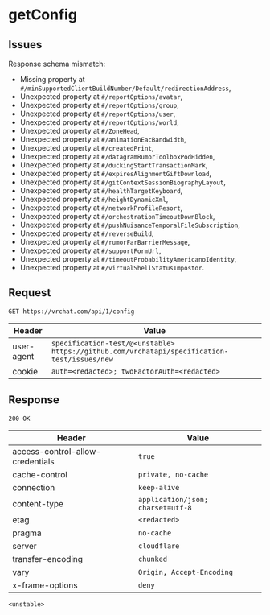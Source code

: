 # getConfig

## Issues
Response schema mismatch:
* Missing property at ``#/minSupportedClientBuildNumber/Default/redirectionAddress``,
* Unexpected property at ``#/reportOptions/avatar``,
* Unexpected property at ``#/reportOptions/group``,
* Unexpected property at ``#/reportOptions/user``,
* Unexpected property at ``#/reportOptions/world``,
* Unexpected property at ``#/ZoneHead``,
* Unexpected property at ``#/animationEacBandwidth``,
* Unexpected property at ``#/createdPrint``,
* Unexpected property at ``#/datagramRumorToolboxPodHidden``,
* Unexpected property at ``#/duckingStartTransactionMark``,
* Unexpected property at ``#/expiresAlignmentGiftDownload``,
* Unexpected property at ``#/gitContextSessionBiographyLayout``,
* Unexpected property at ``#/healthTargetKeyboard``,
* Unexpected property at ``#/heightDynamicXml``,
* Unexpected property at ``#/networkProfileResort``,
* Unexpected property at ``#/orchestrationTimeoutDownBlock``,
* Unexpected property at ``#/pushNuisanceTemporalFileSubscription``,
* Unexpected property at ``#/reverseBuild``,
* Unexpected property at ``#/rumorFarBarrierMessage``,
* Unexpected property at ``#/supportFormUrl``,
* Unexpected property at ``#/timeoutProbabilityAmericanoIdentity``,
* Unexpected property at ``#/virtualShellStatusImpostor``.
## Request
`GET https://vrchat.com/api/1/config`

| Header | Value |
| ------ | ----- |
| user-agent | `specification-test/@<unstable> https://github.com/vrchatapi/specification-test/issues/new` |
| cookie | `auth=<redacted>; twoFactorAuth=<redacted>` |


## Response
`200 OK`

| Header | Value |
| ------ | ----- |
| access-control-allow-credentials | `true` |
| cache-control | `private, no-cache` |
| connection | `keep-alive` |
| content-type | `application/json; charset=utf-8` |
| etag | `<redacted>` |
| pragma | `no-cache` |
| server | `cloudflare` |
| transfer-encoding | `chunked` |
| vary | `Origin, Accept-Encoding` |
| x-frame-options | `deny` |

```jsonc
<unstable>
```

